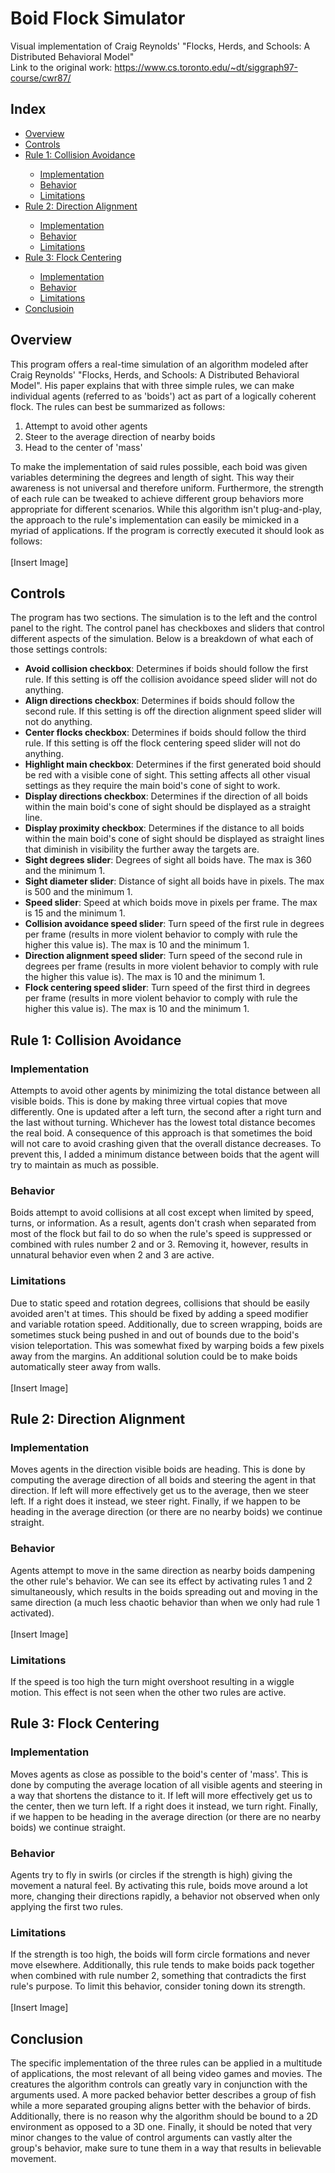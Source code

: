# Boid Flock Simulator
Visual implementation of Craig Reynolds' "Flocks, Herds, and Schools: A Distributed Behavioral Model" <br>
Link to the original work: https://www.cs.toronto.edu/~dt/siggraph97-course/cwr87/

<h2>Index</h2>
<ul>
  <li><a href="#Overview">Overview</a></li>
  <li><a href="#Controls">Controls</a></li>
  <li><a href="#Rule 1">Rule 1: Collision Avoidance</a></li>
  <ul>
    <li><a href="#R1 Implementation">Implementation</a></li>
    <li><a href="#R1 Behavior">Behavior</a></li>
    <li><a href="#R1 Limitations">Limitations</a></li>
  </ul>
  <li><a href="#Rule 2">Rule 2: Direction Alignment</a></li>
  <ul>
    <li><a href="#R2 Implementation">Implementation</a></li>
    <li><a href="#R2 Behavior">Behavior</a></li>
    <li><a href="#R2 Limitations">Limitations</a></li>
  </ul>
  <li><a href="#Rule 3">Rule 3: Flock Centering</a></li>
  <ul>
    <li><a href="#R3 Implementation">Implementation</a></li>
    <li><a href="#R3 Behavior">Behavior</a></li>
    <li><a href="#R3 Limitations">Limitations</a></li>
  </ul>
  <li><a href="#Conclusion">Conclusioin</a></li>
</ul>

<h2 id="Overview">Overview</h2>

<p>
This program offers a real-time simulation of an algorithm modeled after Craig Reynolds' "Flocks, Herds, and Schools: A Distributed Behavioral Model". His paper explains that with three simple rules, we can make individual agents (referred to as 'boids') act as part of a logically coherent flock. The rules can best be summarized as follows:<br>
<ol>
  <li>Attempt to avoid other agents</li>
  <li>Steer to the average direction of nearby boids</li>
  <li>Head to the center of 'mass'</li>
</ol>
To make the implementation of said rules possible, each boid was given variables determining the degrees and length of sight. This way their awareness is not universal and therefore uniform. Furthermore, the strength of each rule can be tweaked to achieve different group behaviors more appropriate for different scenarios. While this algorithm isn't plug-and-play, the approach to the rule's implementation can easily be mimicked in a myriad of applications. If the program is correctly executed it should look as follows:<br><br>
[Insert Image]
</p>

<h2 id="Controls">Controls</h2>

<p>
The program has two sections. The simulation is to the left and the control panel to the right. The control panel has checkboxes and sliders that control different aspects of the simulation. Below is a breakdown of what each of those settings controls:<br>
<ul>
  <li><b>Avoid collision checkbox</b>: Determines if boids should follow the first rule. If this setting is off the collision avoidance speed slider will not do anything.</li>
  <li><b>Align directions checkbox</b>: Determines if boids should follow the second rule. If this setting is off the direction alignment speed slider will not do anything.</li>
  <li><b>Center flocks checkbox</b>: Determines if boids should follow the third rule. If this setting is off the flock centering speed slider will not do anything.</li>
  <li><b>Highlight main checkbox</b>: Determines if the first generated boid should be red with a visible cone of sight. This setting affects all other visual settings as they require the main boid's cone of sight to work.</li>
  <li><b>Display directions checkbox</b>: Determines if the direction of all boids within the main boid's cone of sight should be displayed as a straight line.</li>
  <li><b>Display proximity checkbox</b>: Determines if the distance to all boids within the main boid's cone of sight should be displayed as straight lines that diminish in visibility the further away the targets are.</li>
  <li><b>Sight degrees slider</b>: Degrees of sight all boids have. The max is 360 and the minimum 1.</li>
  <li><b>Sight diameter slider</b>: Distance of sight all boids have in pixels. The max is 500 and the minimum 1.</li>
  <li><b>Speed slider</b>: Speed at which boids move in pixels per frame. The max is 15 and the minimum 1.</li>
  <li><b>Collision avoidance speed slider</b>: Turn speed of the first rule in degrees per frame (results in more violent behavior to comply with rule the higher this value is). The max is 10 and the minimum 1.</li>
  <li><b>Direction alignment speed slider</b>: Turn speed of the second rule in degrees per frame (results in more violent behavior to comply with rule the higher this value is). The max is 10 and the minimum 1.</li>
  <li><b>Flock centering speed slider</b>: Turn speed of the first third in degrees per frame (results in more violent behavior to comply with rule the higher this value is). The max is 10 and the minimum 1.</li>
</ul>
</p>

<h2 id="Rule 1">Rule 1: Collision Avoidance</h2>
<h3 id="R1 Implementation">Implementation</h2>

<p>
Attempts to avoid other agents by minimizing the total distance between all visible boids. This is done by making three virtual copies that move differently. One is updated after a left turn, the second after a right turn and the last without turning. Whichever has the lowest total distance becomes the real boid. A consequence of this approach is that sometimes the boid will not care to avoid crashing given that the overall distance decreases. To prevent this, I added a minimum distance between boids that the agent will try to maintain as much as possible.
</p>

<h3 id="R1 Behavior">Behavior</h2>

<p>
Boids attempt to avoid collisions at all cost except when limited by speed, turns, or information. As a result, agents don't crash when separated from most of the flock but fail to do so when the rule's speed is suppressed or combined with rules number 2 and or 3. Removing it, however, results in unnatural behavior even when 2 and 3 are active.
</p>

<h3 id="R1 Limitations">Limitations</h2>

<p>
Due to static speed and rotation degrees, collisions that should be easily avoided aren't at times. This should be fixed by adding a speed modifier and variable rotation speed. Additionally, due to screen wrapping, boids are sometimes stuck being pushed in and out of bounds due to the boid's vision teleportation. This was somewhat fixed by warping boids a few pixels away from the margins. An additional solution could be to make boids automatically steer away from walls.<br><br>
[Insert Image]
</p>

<h2 id="Rule 2">Rule 2: Direction Alignment</h2>
<h3 id="R2 Implementation">Implementation</h2>

<p>
Moves agents in the direction visible boids are heading. This is done by computing the average direction of all boids and steering the agent in that direction. If left will more effectively get us to the average, then we steer left. If a right does it instead, we steer right. Finally, if we happen to be heading in the average direction (or there are no nearby boids) we continue straight.
</p>

<h3 id="R2 Behavior">Behavior</h2>

<p>
Agents attempt to move in the same direction as nearby boids dampening the other rule's behavior. We can see its effect by activating rules 1 and 2 simultaneously, which results in the boids spreading out and moving in the same direction (a much less chaotic behavior than when we only had rule 1 activated).<br><br>
[Insert Image]
</p>

<h3 id="R2 Limitations">Limitations</h2>

<p>
If the speed is too high the turn might overshoot resulting in a wiggle motion. This effect is not seen when the other two rules are active.
</p>

<h2 id="Rule 3">Rule 3: Flock Centering</h2>
<h3 id="R3 Implementation">Implementation</h2>

<p>
Moves agents as close as possible to the boid's center of 'mass'. This is done by computing the average location of all visible agents and steering in a way that shortens the distance to it. If left will more effectively get us to the center, then we turn left. If a right does it instead, we turn right. Finally, if we happen to be heading in the average direction (or there are no nearby boids) we continue straight.
</p>

<h3 id="R3 Behavior">Behavior</h2>
Agents try to fly in swirls (or circles if the strength is high) giving the movement a natural feel. By activating this rule, boids move around a lot more, changing their directions rapidly, a behavior not observed when only applying the first two rules.
<p>

</p>

<h3 id="R3 Limitations">Limitations</h2>

<p>
If the strength is too high, the boids will form circle formations and never move elsewhere. Additionally, this rule tends to make boids pack together when combined with rule number 2, something that contradicts the first rule's purpose. To limit this behavior, consider toning down its strength.<br><br>
[Insert Image]
</p>

<h2 id="Conclusion">Conclusion</h2>

<p>
The specific implementation of the three rules can be applied in a multitude of applications, the most relevant of all being video games and movies. The creatures the algorithm controls can greatly vary in conjunction with the arguments used. A more packed behavior better describes a group of fish while a more separated grouping aligns better with the behavior of birds. Additionally, there is no reason why the algorithm should be bound to a 2D environment as opposed to a 3D one. Finally, it should be noted that very minor changes to the value of control arguments can vastly alter the group's behavior, make sure to tune them in a way that results in believable movement.
</p>
